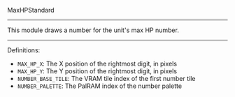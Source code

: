 
MaxHPStandard

---

This module draws a number for the unit's max HP number.

---

Definitions:

  * `MAX_HP_X`: The X position of the rightmost digit, in pixels
  * `MAX_HP_Y`: The Y position of the rightmost digit, in pixels
  * `NUMBER_BASE_TILE`: The VRAM tile index of the first number tile
  * `NUMBER_PALETTE`: The PalRAM index of the number palette
